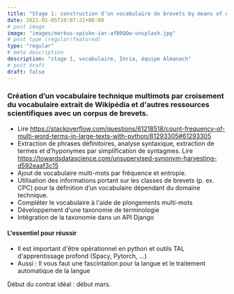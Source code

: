 ```yaml
---
title: "Stage 1: construction d’un vocabulaire de brevets by means of deep learning"
date: 2021-01-05T10:07:21+06:00
# post image
image: "images/markus-spiske-iar-afB0QQw-unsplash.jpg"
# post type (regular/featured)
type: "regular"
# meta description
description: "stage 1, vocabulaire, Inria, équipe Almanach"
# post draft
draft: false
---
```




### Création d’un vocabulaire technique multimots par croisement du vocabulaire extrait de Wikipédia et d'autres ressources scientifiques avec un corpus de brevets. 

* Lire https://stackoverflow.com/questions/61218518/count-frequency-of-multi-word-terms-in-large-texts-with-python/61293305#61293305 
* Extraction de phrases définitoires, analyse syntaxique, extraction de termes et d’hyponymes par simplification de syntagmes. Lire https://towardsdatascience.com/unsupervised-synonym-harvesting-d592eaaf3c15
* Ajout de vocabulaire multi-mots par fréquence et entropie.
* Utilisation des informations portant sur les classes de brevets (p. ex. CPC) pour la définition d’un vocabulaire dépendant du domaine technique.
* Compléter le vocabulaire à l'aide de plongements multi-mots
* Développement d'une taxonomie de terminologie
* Intégration de la taxonomie dans un API Django


#### L'essentiel pour réussir
* Il est important d'être opérationnel en python et outils TAL d'apprentissage profond (Spacy, Pytorch, ...)
* Aussi : Il vous faut une fascintation pour la langue et le traitement automatique de la langue

Début du contrat idéal : début mars.

<!-- * Intégration du vocabulaire dans un spanBERT. -->
<!-- Intégration du spanBERT dans une API Django. -->
<!-- Si possible : faire de même avec des textes scientifiques, créer un procédé pour ajouter de nouveaux textes. -->

